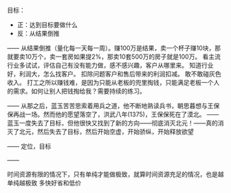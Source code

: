 目标：

- 正：达到目标要做什么
- 反：从结果倒推

——
从结果倒推（量化每一天每一周）。赚100万是结果，卖一个杯子赚10块，那就要卖10万个，卖一套房如果提2%，那卖10套500万的房子就是100万。
看主流行业多试试，评估自己有没有能力做，感不感兴趣，客户从哪里来。
知道行业好，利润大，怎么找客户。
扣除问题客户和售后带来的利润扣减。
敢不敢碰灰色收入。
打工之所以赚钱难，是因为只能从老板的兜里掏钱，只能满足老板一个人的需求。如何让别人把钱掏给我？需要持续的练习。

——
从那之后，蓝玉苦苦思索着用兵之道，他不断地熟读兵书，朝思暮想与王保保再战一场。然而他的愿望落空了，洪武八年(1375)，王保保死在了漠北。
——
蓝玉一度失去了目标，但他很快又找到了新的方向——彻底消灭北元！——真的消灭了北元，然后失去了目标，然后开始空虚，开始骄纵，开始释放欲望

——
定位，目标

——

时间资源有限的情况下，只有单纯才能做极致，就算时间资源充足的情况，也是越单纯越极致
多快好省和低价
